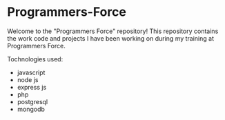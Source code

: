 # Programmers-Force

Welcome to the "Programmers Force" repository! This repository contains the work code and projects I have been working on during my training at Programmers Force.

Tochnologies used:
- javascript
- node js
- express js
- php
- postgresql
- mongodb
